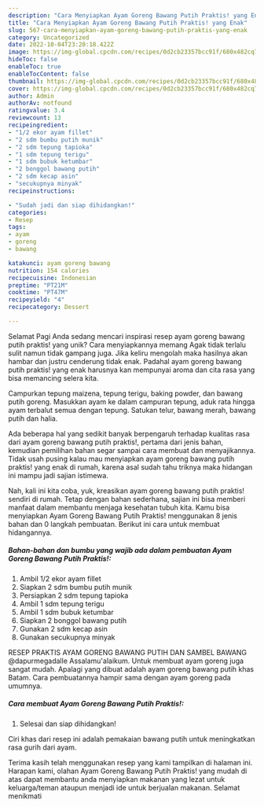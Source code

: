 ```yaml
---
description: "Cara Menyiapkan Ayam Goreng Bawang Putih Praktis! yang Enak"
title: "Cara Menyiapkan Ayam Goreng Bawang Putih Praktis! yang Enak"
slug: 567-cara-menyiapkan-ayam-goreng-bawang-putih-praktis-yang-enak
category: Uncategorized
date: 2022-10-04T23:20:18.422Z
image: https://img-global.cpcdn.com/recipes/0d2cb23357bcc91f/680x482cq70/ayam-goreng-bawang-putih-praktis-foto-resep-utama.jpg
hideToc: false
enableToc: true
enableTocContent: false
thumbnail: https://img-global.cpcdn.com/recipes/0d2cb23357bcc91f/680x482cq70/ayam-goreng-bawang-putih-praktis-foto-resep-utama.jpg
cover: https://img-global.cpcdn.com/recipes/0d2cb23357bcc91f/680x482cq70/ayam-goreng-bawang-putih-praktis-foto-resep-utama.jpg
author: Admin
authorAv: notfound
ratingvalue: 3.4
reviewcount: 13
recipeingredient:
- "1/2 ekor ayam fillet"
- "2 sdm bumbu putih munik"
- "2 sdm tepung tapioka"
- "1 sdm tepung terigu"
- "1 sdm bubuk ketumbar"
- "2 bonggol bawang putih"
- "2 sdm kecap asin"
- "secukupnya minyak"
recipeinstructions:

- "Sudah jadi dan siap dihidangkan!"
categories:
- Resep
tags:
- ayam
- goreng
- bawang

katakunci: ayam goreng bawang 
nutrition: 154 calories
recipecuisine: Indonesian
preptime: "PT21M"
cooktime: "PT47M"
recipeyield: "4"
recipecategory: Dessert

---
```



Selamat Pagi Anda sedang mencari inspirasi resep ayam goreng bawang putih praktis! yang unik? Cara menyiapkannya memang Agak tidak terlalu sulit namun tidak gampang juga. Jika keliru mengolah maka hasilnya akan hambar dan justru cenderung tidak enak. Padahal ayam goreng bawang putih praktis! yang enak harusnya kan mempunyai aroma dan cita rasa yang bisa memancing selera kita.


Campurkan tepung maizena, tepung terigu, baking powder, dan bawang putih goreng. Masukkan ayam ke dalam campuran tepung, aduk rata hingga ayam terbalut semua dengan tepung. Satukan telur, bawang merah, bawang putih dan halia.

Ada beberapa hal yang sedikit banyak berpengaruh terhadap kualitas rasa dari ayam goreng bawang putih praktis!, pertama dari jenis bahan, kemudian pemilihan bahan segar sampai cara membuat dan menyajikannya. Tidak usah pusing kalau mau menyiapkan ayam goreng bawang putih praktis! yang enak di rumah, karena asal sudah tahu triknya maka hidangan ini mampu jadi sajian istimewa.


Nah, kali ini kita coba, yuk, kreasikan ayam goreng bawang putih praktis! sendiri di rumah. Tetap dengan bahan sederhana, sajian ini bisa memberi manfaat dalam membantu menjaga kesehatan tubuh kita. Kamu bisa menyiapkan Ayam Goreng Bawang Putih Praktis! menggunakan 8 jenis bahan dan 0 langkah pembuatan. Berikut ini cara untuk membuat hidangannya.

<!--inarticleads1-->

##### Bahan-bahan dan bumbu yang wajib ada dalam pembuatan Ayam Goreng Bawang Putih Praktis!:

1. Ambil 1/2 ekor ayam fillet
1. Siapkan 2 sdm bumbu putih munik
1. Persiapkan 2 sdm tepung tapioka
1. Ambil 1 sdm tepung terigu
1. Ambil 1 sdm bubuk ketumbar
1. Siapkan 2 bonggol bawang putih
1. Gunakan 2 sdm kecap asin
1. Gunakan secukupnya minyak


RESEP PRAKTIS AYAM GORENG BAWANG PUTIH DAN SAMBEL BAWANG @dapurmegadalle Assalamu&#39;alaikum. Untuk membuat ayam goreng juga sangat mudah. Apalagi yang dibuat adalah ayam goreng bawang putih khas Batam. Cara pembuatannya hampir sama dengan ayam goreng pada umumnya. 

<!--inarticleads2-->

##### Cara membuat Ayam Goreng Bawang Putih Praktis!:


1. Selesai dan siap dihidangkan!

Ciri khas dari resep ini adalah pemakaian bawang putih untuk meningkatkan rasa gurih dari ayam. 

Terima kasih telah menggunakan resep yang kami tampilkan di halaman ini. Harapan kami, olahan Ayam Goreng Bawang Putih Praktis! yang mudah di atas dapat membantu anda menyiapkan makanan yang lezat untuk keluarga/teman ataupun menjadi ide untuk berjualan makanan. Selamat menikmati
